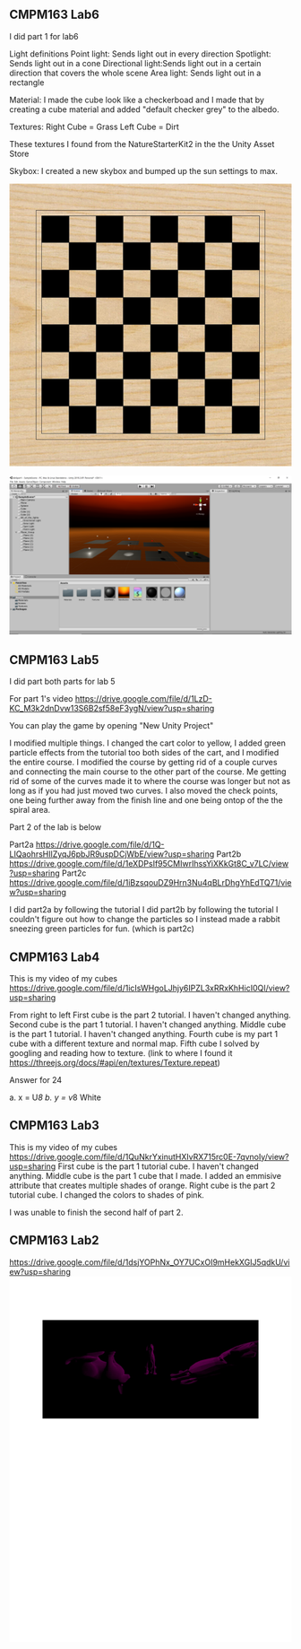 ## CMPM163 Lab6
I did part 1 for lab6

Light definitions
Point light: Sends light out in every direction
Spotlight: Sends light out in a cone 
Directional light:Sends light out in a certain direction that covers the whole scene
Area light: Sends light out in a rectangle

Material: 
I made the cube look like a checkerboad and I made that by creating a cube material and added "default checker grey" to the albedo.


Textures:
Right Cube = Grass
Left Cube = Dirt

These textures I found from the NatureStarterKit2 in the the Unity Asset Store

Skybox:
I created a new skybox and bumped up the sun settings to max. 

![](lab6/Checkboard.png)

![](lab6/UnityScene.png)

## CMPM163 Lab5
I did part both parts for lab 5 

For part 1's video 
https://drive.google.com/file/d/1LzD-KC_M3k2dnDvw13S6B2sf58eF3ygN/view?usp=sharing

You can play the game by opening "New Unity Project"

I modified multiple things. I changed the cart color to yellow, I added green particle effects from the tutorial too both sides of the cart, and I modified the entire course. I modified the course by getting rid of a couple curves and connecting the main course to the other part of the course. Me getting rid of some of the curves made it to where the course was longer but not as long as if you had just moved two curves. I also moved the check points, one being further away from the finish line and one being ontop of the the spiral area. 

Part 2 of the lab is below

Part2a https://drive.google.com/file/d/1Q-LIQaohrsHIlZyqJ6pbJR9uspDCjWbE/view?usp=sharing
Part2b https://drive.google.com/file/d/1eXDPsIf95CMIwrIhssYiXKkGt8C_v7LC/view?usp=sharing
Part2c https://drive.google.com/file/d/1iBzsqouDZ9Hrn3Nu4qBLrDhgYhEdTQ71/view?usp=sharing

I did part2a by following the tutorial
I did part2b by following the tutorial
I couldn't figure out how to change the particles so I instead made a rabbit sneezing green particles for fun. (which is part2c)





## CMPM163 Lab4
This is my video of my cubes 
https://drive.google.com/file/d/1icIsWHgoLJhjy6IPZL3xRRxKhHicI0QI/view?usp=sharing

From right to left
First cube is the part 2 tutorial. I haven't changed anything.
Second cube is the part 1 tutorial. I haven't changed anything. 
Middle cube is the part 1 tutorial. I haven't changed anything. 
Fourth cube is my part 1 cube with a different texture and normal map. 
Fifth cube I solved by googling and reading how to texture. 
(link to where I found it https://threejs.org/docs/#api/en/textures/Texture.repeat)

Answer for 24 

a. x = U*8
b. y = v*8
White


## CMPM163 Lab3
This is my video of my cubes
https://drive.google.com/file/d/1QuNkrYxinutHXIvRX715rc0E-7qvnoIy/view?usp=sharing
First cube is the part 1 tutorial cube. I haven't changed anything.
Middle cube is the part 1 cube that I made. I added an emmisive attribute that creates multiple shades of orange.
Right cube is the part 2 tutorial cube. I changed the colors to shades of pink. 

I was unable to finish the second half of part 2. 

## CMPM163 Lab2
https://drive.google.com/file/d/1dsjYOPhNx_OY7UCxOI9mHekXGIJ5qdkU/view?usp=sharing
![](lab2/CMPM163Labs%20lab2%20pic%20-1.png)

